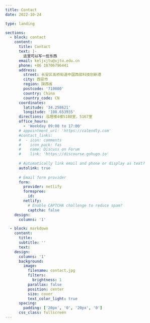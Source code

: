 ```yaml
---
title: Contact
date: 2022-10-24

type: landing

sections:
  - block: contact
    content:
      title: Contact
      text: |-
        这里可以写一些东西
      email: keljxjtu@xjtu.edu.cn
      phone: +86 18706796441
      address:
        street: 长安区高桥街道中国西部科技创新港
        city: 西安市
        region: 陕西省
        postcode: '710000'
        country: China
        country_code: CN
      coordinates:
        latitude: '34.258621'
        longitude: '108.653935'
      directions: 泓理楼4楼5180室，5167室
      office_hours:
        - 'Weekday 09:00 to 17:00'
      # appointment_url: 'https://calendly.com'
      #contact_links:
      #  - icon: comments
      #    icon_pack: fas
      #    name: Discuss on Forum
      #    link: 'https://discourse.gohugo.io'
    
      # Automatically link email and phone or display as text?
      autolink: true
    
      # Email form provider
      form:
        provider: netlify
        formspree:
          id:
        netlify:
          # Enable CAPTCHA challenge to reduce spam?
          captcha: false
    design:
      columns: '1'

  - block: markdown
    content:
      title:
      subtitle: ''
      text:
    design:
      columns: '1'
      background:
        image: 
          filename: contact.jpg
          filters:
            brightness: 1
          parallax: false
          position: center
          size: cover
          text_color_light: true
      spacing:
        padding: ['20px', '0', '20px', '0']
      css_class: fullscreen
---
```

